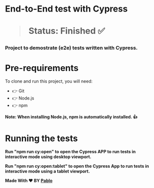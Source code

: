 <h1>End-to-End test with Cypress<h1/>
  
>Status: Finished ✅
  
 ### Project to demostrate (e2e) tests written with Cypress.
 
 # Pre-requirements
 To clone and run this project, you will need:

 + 👉 Git
 + 👉 Node.js
 + 👉 npm

<b>Note:<b/> When installing Node.js, npm is automatically installed. 👍


<h1>Running the tests</h1>

Run "npm run cy:open" to open the Cypress APP to run tests in interactive mode using desktop viewport.

Run "npm run cy:open:tablet" to open the Cypress App to run tests in interactive mode using a tablet viewport.


Made With ❤️ BY <a href="https://github.com/PabloMPR98"> Pablo</a>




